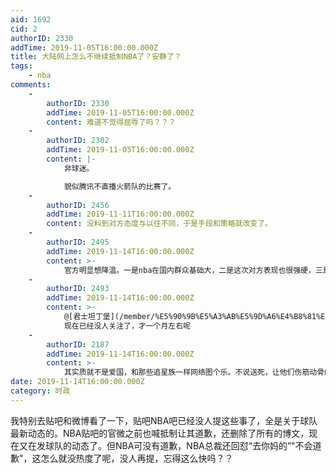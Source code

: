 ```yaml
---
aid: 1692
cid: 2
authorID: 2330
addTime: 2019-11-05T16:00:00.000Z
title: 大陆网上怎么不继续抵制NBA了？安静了？
tags:
    - nba
comments:
    -
        authorID: 2330
        addTime: 2019-11-05T16:00:00.000Z
        content: 难道不觉得屈辱了吗？？？
    -
        authorID: 2302
        addTime: 2019-11-05T16:00:00.000Z
        content: |-
            非球迷。

            貌似腾讯不直播火箭队的比赛了。
    -
        authorID: 2456
        addTime: 2019-11-11T16:00:00.000Z
        content: 没料到对方态度与以往不同，于是手段和策略就改变了。
    -
        authorID: 2495
        addTime: 2019-11-14T16:00:00.000Z
        content: >-
            官方明显想降温。一是nba在国内群众基础大，二是这次对方表现也很强硬，三是事件的缘起本身也不是个底气很足的情形。现在还在喊打喊杀的估计都是连揣测上意都不懂的粉红之类
    -
        authorID: 2493
        addTime: 2019-11-14T16:00:00.000Z
        content: >-
            @[君士坦丁堡](/member/%E5%90%9B%E5%A3%AB%E5%9D%A6%E4%B8%81%E5%A0%A1) #4
            现在已经没人关注了，才一个月左右呢
    -
        authorID: 2187
        addTime: 2019-11-14T16:00:00.000Z
        content: >-
            其实质就不是爱国，和那些追星族一样网络图个乐。不说送死，让他们伤筋动骨的捐钱献物几个人去呢？都是随大流找新闻过瘾，这样官媒使他们也正好可以令行禁止指哪打哪。
date: 2019-11-14T16:00:00.000Z
category: 时政
---
```


我特别去贴吧和微博看了一下，贴吧NBA吧已经没人提这些事了，全是关于球队最新动态的。NBA贴吧的官微之前也喊抵制让其道歉，还删除了所有的博文，现在又在发球队的动态了。但NBA可没有道歉，NBA总裁还回怼“去你妈的”"不会道歉"，这怎么就没热度了呢，没人再提，忘得这么快吗？？
